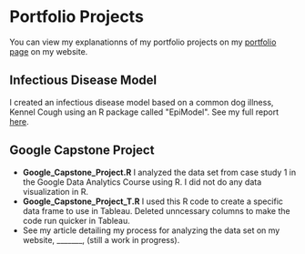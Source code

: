 # Portfolio Projects
You can view my explanationns of my portfolio projects on my [portfolio page](https://www.kellyjadams.com/portfolio) on my website. 

## Infectious Disease Model
I created an infectious disease model based on a common dog illness, Kennel Cough using an R package called "EpiModel". See my full report [here](https://5f31689b-f95d-484d-94c8-97a7bb2f3e60.filesusr.com/ugd/bc9ec1_ed23defb9f41424ab7aee99c35725433.pdf). 

## Google Capstone Project
- **Google_Capstone_Project.R** I analyzed the data set from case study 1 in the Google Data Analytics Course using R. I did not do any data visualization in R.
- **Google_Capstone_Project_T.R** I used this R code to create a specific data frame to use in Tableau. Deleted unncessary columns to make the code run quicker in Tableau.  
- See my article detailing my process for analyzing the data set on my website, _______, (still a work in progress).

